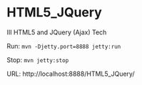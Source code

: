 # HTML5_JQuery
III HTML5 and JQuery (Ajax) Tech 

Run: `mvn -Djetty.port=8888 jetty:run`

Stop: `mvn jetty:stop`

URL: http://localhost:8888/HTML5_JQuery/